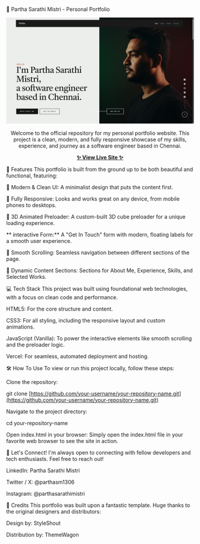 🚀 Partha Sarathi Mistri - Personal Portfolio
<div align="center">
<img src="https://raw.githubusercontent.com/parthasarathimistri/my-portfolio/main/assets/portfolio-preview.png.png" alt="A screenshot of the portfolio homepage" width="800"/>
</div>

<p align="center">
Welcome to the official repository for my personal portfolio website. This project is a clean, modern, and fully responsive showcase of my skills, experience, and journey as a software engineer based in Chennai.
</p>

<p align="center">
<a href="https://www.google.com/search?q=https://your-vercel-link.vercel.app/" target="_blank">
<strong>✨ View Live Site ✨</strong>
</a>
</p>

🌟 Features
This portfolio is built from the ground up to be both beautiful and functional, featuring:

🎨 Modern & Clean UI: A minimalist design that puts the content first.

📱 Fully Responsive: Looks and works great on any device, from mobile phones to desktops.

🧊 3D Animated Preloader: A custom-built 3D cube preloader for a unique loading experience.

** interactive Form:** A "Get In Touch" form with modern, floating labels for a smooth user experience.

📜 Smooth Scrolling: Seamless navigation between different sections of the page.

💼 Dynamic Content Sections: Sections for About Me, Experience, Skills, and Selected Works.

💻 Tech Stack
This project was built using foundational web technologies, with a focus on clean code and performance.

HTML5: For the core structure and content.

CSS3: For all styling, including the responsive layout and custom animations.

JavaScript (Vanilla): To power the interactive elements like smooth scrolling and the preloader logic.

Vercel: For seamless, automated deployment and hosting.

🛠️ How To Use
To view or run this project locally, follow these steps:

Clone the repository:

git clone [https://github.com/your-username/your-repository-name.git](https://github.com/your-username/your-repository-name.git)

Navigate to the project directory:

cd your-repository-name

Open index.html in your browser:
Simply open the index.html file in your favorite web browser to see the site in action.

🤝 Let's Connect!
I'm always open to connecting with fellow developers and tech enthusiasts. Feel free to reach out!

LinkedIn: Partha Sarathi Mistri

Twitter / X: @parthasm1306

Instagram: @parthasarathimistri

🙏 Credits
This portfolio was built upon a fantastic template. Huge thanks to the original designers and distributors:

Design by: StyleShout

Distribution by: ThemeWagon
